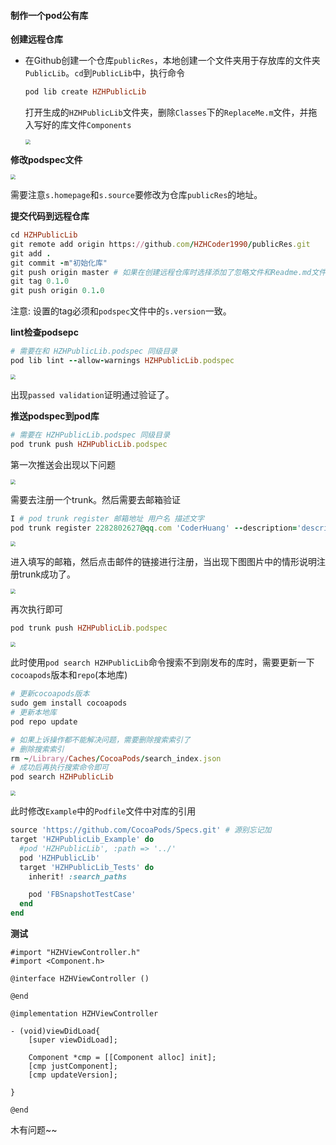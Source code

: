 #### 制作一个pod公有库

**创建远程仓库**

- 在Github创建一个仓库`publicRes`，本地创建一个文件夹用于存放库的文件夹`PublicLib`。`cd`到`PublicLib`中，执行命令

  ```ruby
  pod lib create HZHPublicLib
  ```

  打开生成的`HZHPublicLib`文件夹，删除`Classes`下的`ReplaceMe.m`文件，并拖入写好的库文件`Components`

  <img src="../images/p1.png" style="zoom:50%;" />

  

**修改podspec文件**

<img src="../images/p2.png" style="zoom:50%;" />

需要注意`s.homepage`和`s.source`要修改为仓库`publicRes`的地址。

**提交代码到远程仓库**

```ruby
cd HZHPublicLib
git remote add origin https://github.com/HZHCoder1990/publicRes.git
git add .
git commit -m"初始化库"
git push origin master # 如果在创建远程仓库时选择添加了忽略文件和Readme.md文件，需要解决冲突。所以最好自己在本地添加忽略文件等
git tag 0.1.0
git push origin 0.1.0
```

注意: 设置的tag必须和`podspec`文件中的`s.version`一致。

**lint检查podsepc**

```ruby
# 需要在和 HZHPublicLib.podspec 同级目录
pod lib lint --allow-warnings HZHPublicLib.podspec
```

<img src="../images/p3.png" style="zoom:50%;" />

出现`passed validation`证明通过验证了。

**推送podspec到pod库**

```ruby
# 需要在 HZHPublicLib.podspec 同级目录
pod trunk push HZHPublicLib.podspec
```

第一次推送会出现以下问题

<img src="../images/p4.png" style="zoom:50%;" />

需要去注册一个trunk。然后需要去邮箱验证

```ruby
I # pod trunk register 邮箱地址 用户名 描述文字
pod trunk register 2282802627@qq.com 'CoderHuang' --description='description something'
```

<img src="../images/p5.png" style="zoom:50%;" />

进入填写的邮箱，然后点击邮件的链接进行注册，当出现下图图片中的情形说明注册trunk成功了。

<img src="../images/p6.png" style="zoom:50%;" />

再次执行即可

```ruby
pod trunk push HZHPublicLib.podspec
```

<img src="../images/p7.png" style="zoom:50%;" />

此时使用`pod search HZHPublicLib`命令搜索不到刚发布的库时，需要更新一下`cocoapods`版本和`repo`(本地库)

```ruby
# 更新cocoapods版本
sudo gem install cocoapods
# 更新本地库
pod repo update

# 如果上诉操作都不能解决问题，需要删除搜索索引了
# 删除搜索索引
rm ~/Library/Caches/CocoaPods/search_index.json
# 成功后再执行搜索命令即可
pod search HZHPublicLib
```

<img src="../images/p8.png" style="zoom:50%;" />

此时修改`Example`中的`Podfile`文件中对库的引用

```ruby
source 'https://github.com/CocoaPods/Specs.git' # 源别忘记加
target 'HZHPublicLib_Example' do
  #pod 'HZHPublicLib', :path => '../'
  pod 'HZHPublicLib'
  target 'HZHPublicLib_Tests' do
    inherit! :search_paths

    pod 'FBSnapshotTestCase'
  end
end
```

**测试**

```objc
#import "HZHViewController.h"
#import <Component.h>

@interface HZHViewController ()

@end

@implementation HZHViewController

- (void)viewDidLoad{
    [super viewDidLoad];
    
    Component *cmp = [[Component alloc] init];
    [cmp justComponent];
    [cmp updateVersion];
    
}

@end
```

木有问题~~